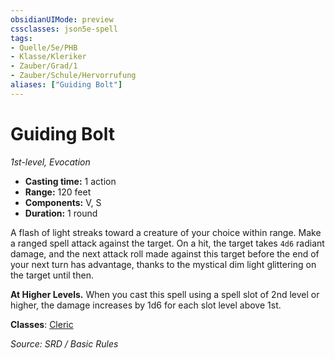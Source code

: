 ```yaml
---
obsidianUIMode: preview
cssclasses: json5e-spell
tags:
- Quelle/5e/PHB
- Klasse/Kleriker
- Zauber/Grad/1
- Zauber/Schule/Hervorrufung
aliases: ["Guiding Bolt"]
---
```

# Guiding Bolt
*1st-level, Evocation*  

- **Casting time:** 1 action
- **Range:** 120 feet
- **Components:** V, S
- **Duration:** 1 round

A flash of light streaks toward a creature of your choice within range. Make a ranged spell attack against the target. On a hit, the target takes `4d6` radiant damage, and the next attack roll made against this target before the end of your next turn has advantage, thanks to the mystical dim light glittering on the target until then.

**At Higher Levels.** When you cast this spell using a spell slot of 2nd level or higher, the damage increases by 1d6 for each slot level above 1st.

**Classes**: [Cleric](../Charakteroptionen/Klassen/Kleriker.md)

*Source: SRD / Basic Rules*